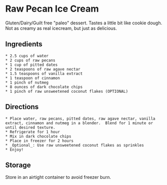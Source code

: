 # Raw Pecan Ice Cream
Gluten/Dairy/Guilt free "paleo" dessert.  Tastes a little bit like cookie dough.  Not as creamy as real icecream, but just as delicious.

## Ingredients

    * 2.5 cups of water
    * 2 cups of raw pecans
    * 1 cup of pitted dates
    * 2 teaspoons of raw agave nectar
    * 1.5 teaspoons of vanilla extract
    * 1 teaspoon of cinnamon
    * 1 pinch of nutmeg
    * 8 ounces of dark chocolate chips
    * 1 pinch of raw unsweetened coconut flakes (OPTIONAL)

## Directions

    * Place water, raw pecans, pitted dates, raw agave nectar, vanilla extract, cinnamon and nutmeg in a blender.  Blend for 1 minute or until desired texture.
    * Refrigerate for 1 hour
    * Mix in dark chocolate chips
    * Place in freezer for 2 hours
    * _Optional_: Use raw unsweetened coconut flakes as sprinkles
    * Enjoy!

## Storage
Store in an airtight container to avoid freezer burn.

